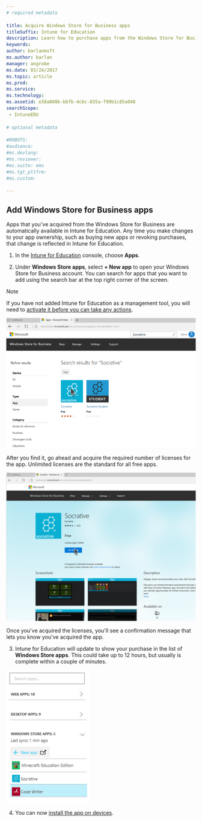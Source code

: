 ```yaml
---
# required metadata

title: Acquire Windows Store for Business apps
titleSuffix: Intune for Education
description: Learn how to purchase apps from the Windows Store for Business.
keywords:
author: barlanmsft
ms.author: barlan
manager: angrobe
ms.date: 03/24/2017
ms.topic: article
ms.prod:
ms.service:
ms.technology:
ms.assetid: e38a808b-bbfb-4cbc-835a-f99b1c85a048
searchScope:
 - IntuneEDU

# optional metadata

#ROBOTS:
#audience:
#ms.devlang:
#ms.reviewer:
#ms.suite: ems
#ms.tgt_pltfrm:
#ms.custom:

---
```


## Add Windows Store for Business apps

Apps that you've acquired from the Windows Store for Business are automatically available in Intune for Education. Any time you make changes to your app ownership, such as buying new apps or revoking purchases, that change is reflected in Intune for Education.

1. In the [Intune for Education](https://intuneeducation.portal.azure.com) console, choose **Apps**.

2. Under **Windows Store apps**, select **+ New app** to open your Windows Store for Business account. You can search for apps that you want to add using the search bar at the top right corner of the screen.

> [!NOTE]
> If you have not added Intune for Education as a management tool, you will need to [activate it before you can take any actions](https://technet.microsoft.com/itpro/windows/manage/apps-in-windows-store-for-business#licensing-model).

  ![The search screen in the Windows Store for Business, showing two results for the search term 'Socrative', one for the Socrative app and the other for the Socrative Student app.](./media/apps-002-search-for-wsfb-app.png)

  After you find it, go ahead and acquire the required number of licenses for the app. Unlimited licenses are the standard for all free apps.

  ![The Socrative app screen in the Windows Store for Business.](./media/apps-003-get-wsfb-app.png)

  Once you've acquired the licenses, you'll see a confirmation message that lets you know you've acquired the app.

3. Intune for Education will update to show your purchase in the list of **Windows Store apps**. This could take up to 12 hours, but usually is complete within a couple of minutes.

  ![The sidebar of the apps page, which shows the Socrative app successfully added to the list of Windows Store apps.](./media/apps-004-sidebar-list-of-wsfb-apps.png)

4. You can now [install the app on devices](install-apps.md).
